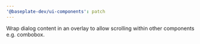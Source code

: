 ```yaml
---
'@baseplate-dev/ui-components': patch
---
```


Wrap dialog content in an overlay to allow scrolling within other components e.g. combobox.
